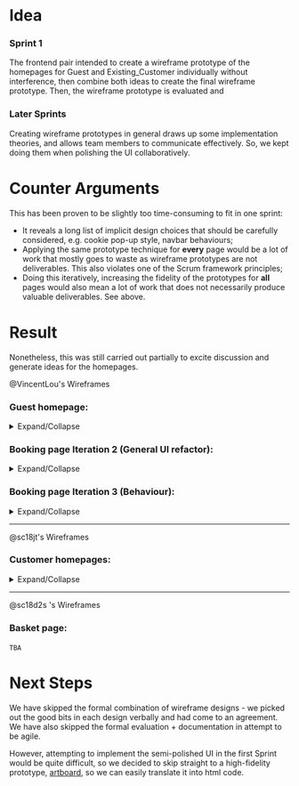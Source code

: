 # Idea
### Sprint 1
The frontend pair intended to create a wireframe prototype of the homepages for Guest and Existing_Customer individually without interference, then combine both ideas to create the final wireframe prototype. Then, the wireframe prototype is evaluated and

### Later Sprints
Creating wireframe prototypes in general draws up some implementation theories, and allows team members to communicate effectively. So, we kept doing them when polishing the UI collaboratively.

# Counter Arguments
This has been proven to be slightly too time-consuming to fit in one sprint:
* It reveals a long list of implicit design choices that should be carefully considered, e.g. cookie pop-up style, navbar behaviours;
* Applying the same prototype technique for **every** page would be a lot of work that mostly goes to waste as wireframe prototypes are not deliverables. This also violates one of the Scrum framework principles;
* Doing this iteratively, increasing the fidelity of the prototypes for **all** pages would also mean a lot of work that does not necessarily produce valuable deliverables. See above.

# Result
Nonetheless, this was still carried out partially to excite discussion and generate ideas for the homepages.

@VincentLou's Wireframes
### Guest homepage:
<details>
<summary>Expand/Collapse</summary>
![Wireframe_Guest_1](uploads/bd40d2be203cdb88edea49d64dcd854e/Wireframe_Guest_1.png)
![Wireframe_Guest_2](uploads/f76a526074d22b274869aae119cd7da2/Wireframe_Guest_2.png)
</details>

### Booking page Iteration 2 (General UI refactor):
<details>
<summary>Expand/Collapse</summary>
![Booking_Iteration_2](uploads/9213347f2a30983577c4d8e26aaa5213/20200410_190226.jpg)
</details>

### Booking page Iteration 3 (Behaviour):
<details>
<summary>Expand/Collapse</summary>
![Booking_Iteration_3](uploads/6d2421458d067c847e994f22105301b0/20200414_103312.jpg)
</details>

---

@sc18jt's Wireframes
### Customer homepages:
<details>
<summary>Expand/Collapse</summary>
![The_Vertex-Homepage](uploads/f7c7cf24cc7221ea3672aceb1a01cbaf/The_Vertex-Homepage.jpg)
![The_Vertex-Homepage_Navbar](uploads/4380d0955414c7f5f1732bc11e8b806b/The_Vertex-Homepage_Navbar.png)
</details>

---

@sc18d2s 's Wireframes
### Basket page:
`TBA`

# Next Steps
We have skipped the formal combination of wireframe designs - we picked out the good bits in each design verbally and had come to an agreement. We have also skipped the formal evaluation + documentation in attempt to be agile.

However, attempting to implement the semi-polished UI in the first Sprint would be quite difficult, so we decided to skip straight to a high-fidelity prototype, [artboard](/Documentation/UI-Design/2-High-Fidelity/Artboard), so we can easily translate it into html code.